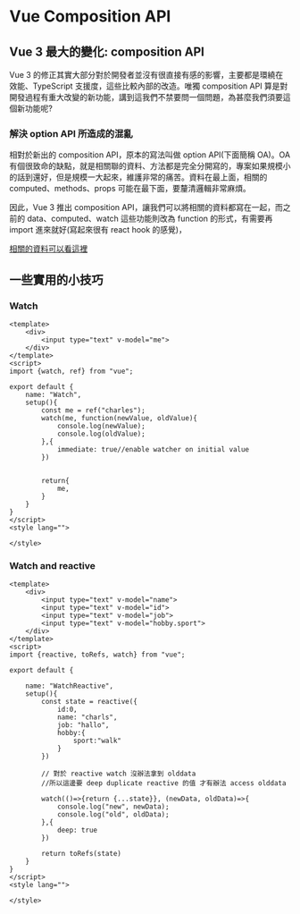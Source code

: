 # Vue Composition API

## Vue 3 最大的變化: composition API
Vue 3 的修正其實大部分對於開發者並沒有很直接有感的影響，主要都是環繞在效能、TypeScript 支援度，這些比較內部的改造。唯獨 composition API 算是對開發過程有重大改變的新功能，講到這我們不禁要問一個問題，為甚麼我們須要這個新功能呢?

### 解決 option API 所造成的混亂
相對於新出的 composition API，原本的寫法叫做 option API(下面簡稱 OA)。OA 有個很致命的缺點，就是相關聯的資料、方法都是完全分開寫的，專案如果規模小的話到還好，但是規模一大起來，維護非常的痛苦。資料在最上面，相關的 computed、methods、props 可能在最下面，要釐清邏輯非常麻煩。

因此，Vue 3 推出 composition API，讓我們可以將相關的資料都寫在一起，而之前的 data、computed、watch 這些功能則改為 function 的形式，有需要再 import 進來就好(寫起來很有 react hook 的感覺)，

[相關的資料可以看這裡](https://medium.com/%E4%B8%80%E5%80%8B%E5%B0%8F%E5%B0%8F%E5%B7%A5%E7%A8%8B%E5%B8%AB%E7%9A%84%E9%9A%A8%E6%89%8B%E7%AD%86%E8%A8%98/vue-vue3-%E5%8D%B3%E5%B0%87%E6%AD%A3%E5%BC%8F%E4%B8%8A%E7%B7%9A-%E5%AE%83%E8%A7%A3%E6%B1%BA%E4%BA%86vue2%E7%9A%84%E4%BB%80%E9%BA%BC%E5%95%8F%E9%A1%8C-%E5%8F%88%E8%B7%9F-react-hooks-%E6%9C%89%E4%BB%80%E9%BA%BC%E9%97%9C%E4%BF%82-4331524fe986)

## 一些實用的小技巧

### Watch
```
<template>
    <div>
        <input type="text" v-model="me">
    </div>
</template>
<script>
import {watch, ref} from "vue";

export default {
    name: "Watch",
    setup(){
        const me = ref("charles");
        watch(me, function(newValue, oldValue){
            console.log(newValue);
            console.log(oldValue);
        },{
            immediate: true//enable watcher on initial value
        })


        return{
            me,
        }
    }    
}
</script>
<style lang="">
    
</style>
```

### Watch and reactive
```
<template>
    <div>
        <input type="text" v-model="name">
        <input type="text" v-model="id">
        <input type="text" v-model="job">
        <input type="text" v-model="hobby.sport">
    </div>
</template>
<script>
import {reactive, toRefs, watch} from "vue";

export default {

    name: "WatchReactive",
    setup(){
        const state = reactive({
            id:0,
            name: "charls",
            job: "hallo",
            hobby:{
                sport:"walk"
            }
        })

        // 對於 reactive watch 沒辦法拿到 olddata
        //所以這邊要 deep duplicate reactive 的值 才有辦法 access olddata 

        watch(()=>{return {...state}}, (newData, oldData)=>{
            console.log("new", newData);
            console.log("old", oldData);
        },{
            deep: true
        })

        return toRefs(state)
    }    
}
</script>
<style lang="">
    
</style>
```

